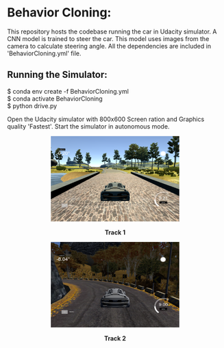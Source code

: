 # Behavior Cloning:

This repository hosts the codebase running the car in Udacity simulator. A CNN model is trained to steer the car. This model uses images from the camera to calculate steering angle. All the dependencies are included in 'BehaviorCloning.yml' file.

## Running the Simulator:
$ conda env create -f BehaviorCloning.yml  
$ conda activate BehaviorCloning  
$ python drive.py  

Open the Udacity simulator with 800x600 Screen ration and Graphics quality 'Fastest'. Start the simulator in autonomous mode.

<p align="center">
    <img src="Track 1.png" alt="Track 1" width="300" height="200">
</p>

<p align="center">
    <b>Track 1</b>
</p>

<p align="center">
    <img src="Track 2.png" alt="Track 2" width="300" height="200">
</p>

<p align="center">
    <b>Track 2</b>
</p>